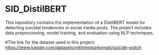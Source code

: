 # SID_DistilBERT
This repository contains the implementation of a DistilBERT model for detecting suicidal tendencies in social media posts. The project includes data preprocessing, model training, and evaluation using NLP techniques.

#The link for the dataset used in this project:
https://www.kaggle.com/datasets/nikhileswarkomati/suicide-watch


